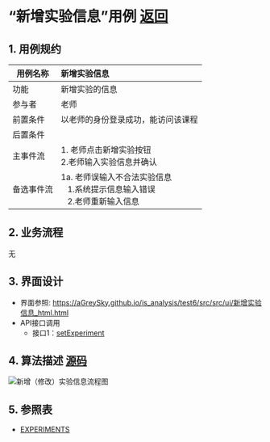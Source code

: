 # “新增实验信息”用例 [返回](../../README.md)

## 1. 用例规约

|用例名称|新增实验信息|
|-------|:-------------|
|功能|新增实验的信息|
|参与者|老师|
|前置条件| 以老师的身份登录成功，能访问该课程|
|后置条件||
|主事件流| 1. 老师点击新增实验按钮<br/>2.老师输入实验信息并确认|
|备选事件流|1a. 老师误输入不合法实验信息 <br/>&nbsp;&nbsp; 1.系统提示信息输入错误<br/> &nbsp;&nbsp; 2.老师重新输入信息|

## 2. 业务流程
无


## 3. 界面设计
- 界面参照: https://aGreySky.github.io/is_analysis/test6/src/src/ui/新增实验信息_html.html
- API接口调用
    - 接口1：[setExperiment](../接口/setExperiment.md)

## 4. 算法描述 [源码](../流程图/新增（修改）实验信息流程图.wsd)
![新增（修改）实验信息流程图](../images/流程图/新增（修改）实验信息流程图.png)
    
## 5. 参照表

- [EXPERIMENTS](../数据库设计/数据库设计.md/#EXPERIMENTS)